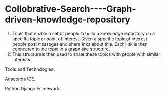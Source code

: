 # Collobrative-Search----Graph-driven-knowledge-repository
1. Tools that enable a set of people to build a knowledge repository on a specific topic or point of interest. Given a specific topic of interest people post messages and share links about this. Each link is then connected to the topic in a graph-like structure.
2. This structure is then used to share these topics with people with similar interests.

Tools and Technologies:

Anaconda IDE.

Python Django Framework.
